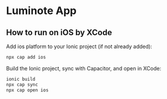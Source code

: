 # Luminote App

## How to run on iOS by XCode

Add ios platform to your Ionic project (if not already added):
```bash
npx cap add ios
```
Build the Ionic project, sync with Capacitor, and open in XCode:
```bash
ionic build
npx cap sync      
npx cap open ios
```
